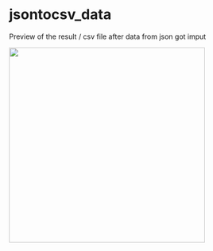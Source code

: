# jsontocsv_data

Preview of the result / csv file after data from json got imput 
<p>
<img width="394" alt="" src="https://github.com/yodablocks/jsontocsv_data/assets/83685559/a36d4e83-6abc-4e80-a6f8-be30b92c5788">
</p>
